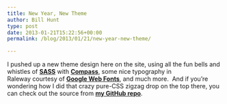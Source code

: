```yaml
---
title: New Year, New Theme
author: Bill Hunt
type: post
date: 2013-01-21T15:22:56+00:00
permalink: /blog/2013/01/21/new-year-new-theme/

---
```

I pushed up a new theme design here on the site, using all the fun bells and whistles of [**SASS**][1] with [**Compass**][2], some nice typography in Raleway courtesy of **[Google Web Fonts][3]**, and much more.  And if you&#8217;re wondering how I did that crazy pure-CSS zigzag drop on the top there, you can check out the source from **[my GitHub repo][4]**.

 [1]: http://sass-lang.com/ "SASS"
 [2]: http://compass-style.org/ "Compass"
 [3]: http://www.google.com/webfonts/specimen/Raleway "Raleway Font at Google Web Fonts"
 [4]: https://github.com/krues8dr/krues8drdotcom-theme "Krues8dr's GitHub Repo"